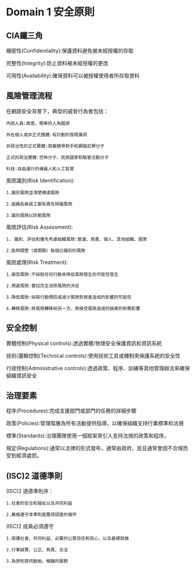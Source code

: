 Domain 1 安全原則
===
CIA鐵三角
---
機密性(Confidentiality):保護資料避免被未經授權的存取

完整性(Integrity):防止資料被未經授權的更改

可用性(Availability):確保資料可以被授權使用者所存取資料

風險管理流程
---

在網路安全背景下，典型的威脅行為者包括：

    內部人員:故意、簡單的人為錯誤
   
    外在個人或非正式團體:有計劃的發現漏洞
   
    非政治性的正式實體:商業競爭對手和網路犯罪分子
   
    正式的政治實體:恐怖分子、民族國家和駭客活動分子 
   
    科技:自由運行的機器人和人工智慧

風險識別(Risk Identification):

    1.識別風險並清楚傳達風險
    
    2.組織各級員工都有責任辨識風險
    
    3.識別風險以防範風險
    
風險評估(Risk Assessment):

    1. 識別、評估和優先考慮組織風險:營運、資產、個人、其他組織、國家       

    2.能夠調整（或關聯）每個已識別的風險
    
風險處理(Risk Treatment):

    1.接受風險:不採取任何行動來降低風險發生的可能性發生

    2.規避風險:嘗試完全消除風險的決定

    3.降低風險:採取行動預防或減少風險對資產造成的影響的可能性

    4.轉移風險:將風險轉移給另一方，將接受風險造成的損害的財務影響

安全控制
---

實體控制(Physical controls):透過實體/物理安全保護資訊和資訊系統

技術/邏輯控制(Technical controls):使用技術工具或機制來保護系統的安全性

行政控制(Administrative controls):透過政策、程序、訓練等其他管理辦法來確保組織資訊安全

治理要素
---

程序(Procedures):完成支援部門或部門的任務的詳細步驟

政策(Policies):管理階層為所有活動提供指導，以確保組織支持行業標準和法規

標準(Standards):治理團隊使用一個框架來引入支持法規的政策和程序。

規定(Regulations):通常以法律的形式發布，通常由政府，並且通常會因不合規而受到經濟處罰。

(ISC)2 道德準則
---

(ISC)2 道德準則序：

    1.社會的安全和福祉以及共同利益
     
    2.嚴格遵守本準則是獲得認證的條件

(ISC)2 成員必須遵守

    1.保護社會、共同利益、必要的公眾信任和信心，以及基礎設施

    2.行事誠實、公正、負責、合法

    3.為原則提供勤勉、稱職的服務



